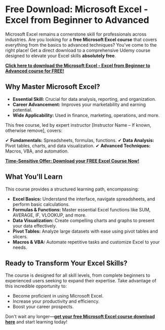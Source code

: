 # Free Download: Microsoft Excel - Excel from Beginner to Advanced

Microsoft Excel remains a cornerstone skill for professionals across industries. Are you looking for a **free Microsoft Excel course** that covers everything from the basics to advanced techniques? You've come to the right place! Get a direct download to a comprehensive Udemy course designed to elevate your Excel skills **absolutely free**.

[**Click here to download the Microsoft Excel - Excel from Beginner to Advanced course for FREE!**](https://udemywork.com/microsoft-excel-excel-from-beginner-to-advanced)

## Why Master Microsoft Excel?

*   **Essential Skill:** Crucial for data analysis, reporting, and organization.
*   **Career Advancement:** Improves your marketability and earning potential.
*   **Wide Applicability:** Used in finance, marketing, operations, and more.

This free course, led by expert instructor [Instructor Name – If known, otherwise remove], covers:

✔ **Fundamentals:** Spreadsheets, formulas, functions.
✔ **Data Analysis:** Pivot tables, charts, and data visualization.
✔ **Advanced Techniques:** Macros, VBA, and automation.

[**Time-Sensitive Offer: Download your FREE Excel Course Now!**](https://udemywork.com/microsoft-excel-excel-from-beginner-to-advanced)

## What You'll Learn

This course provides a structured learning path, encompassing:

*   **Excel Basics:** Understand the interface, navigate spreadsheets, and perform basic calculations.
*   **Formulas & Functions:** Master essential Excel functions like SUM, AVERAGE, IF, VLOOKUP, and more.
*   **Data Visualization:** Create compelling charts and graphs to present your data effectively.
*   **Pivot Tables:** Analyze large datasets with ease using pivot tables and slicers.
*   **Macros & VBA:** Automate repetitive tasks and customize Excel to your needs.

## Ready to Transform Your Excel Skills?

The course is designed for all skill levels, from complete beginners to experienced users seeking to expand their expertise. Take advantage of this incredible opportunity to:

*   Become proficient in using Microsoft Excel.
*   Increase your productivity and efficiency.
*   Boost your career prospects.

Don't wait any longer—[**get your free Microsoft Excel course download here**](https://udemywork.com/microsoft-excel-excel-from-beginner-to-advanced) and start learning today!
